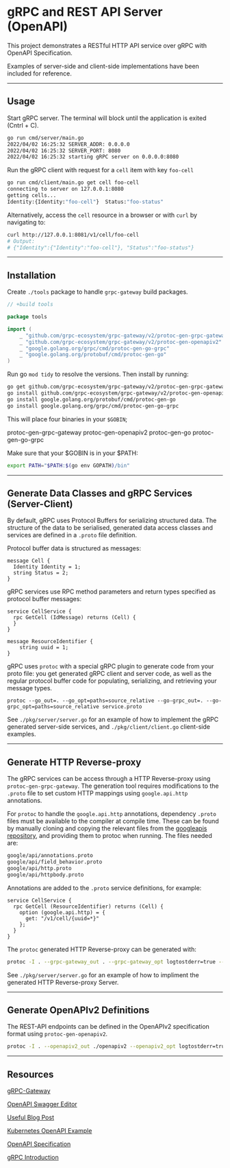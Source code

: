 # gRPC and REST API Server (OpenAPI) 

This project demonstrates a RESTful HTTP API service over gRPC with OpenAPI Specification.

Examples of server-side and client-side implementations have been included for reference.

---
## Usage

Start gRPC server. The terminal will block until the application is exited (Cntrl + C).

```bash
go run cmd/server/main.go
2022/04/02 16:25:32 SERVER_ADDR: 0.0.0.0
2022/04/02 16:25:32 SERVER_PORT: 8080
2022/04/02 16:25:32 starting gRPC server on 0.0.0.0:8080
```

Run the gRPC client with request for a `cell` item with key `foo-cell`

```bash 
go run cmd/client/main.go get cell foo-cell
connecting to server on 127.0.0.1:8080
getting cells...
Identity:{Identity:"foo-cell"}  Status:"foo-status"
```

Alternatively, access the `cell` resource in a browser or with `curl` by navigating to:
```bash
curl http://127.0.0.1:8081/v1/cell/foo-cell
# Output: 
# {"Identity":{"Identity":"foo-cell"}, "Status":"foo-status"}
```

---
## Installation

Create `./tools` package to handle `grpc-gateway` build packages.

```go
// +build tools

package tools

import (
    _ "github.com/grpc-ecosystem/grpc-gateway/v2/protoc-gen-grpc-gateway"
    _ "github.com/grpc-ecosystem/grpc-gateway/v2/protoc-gen-openapiv2"
    _ "google.golang.org/grpc/cmd/protoc-gen-go-grpc"
    _ "google.golang.org/protobuf/cmd/protoc-gen-go"
)
```

Run go `mod tidy` to resolve the versions. Then install by running:

```bash
go get github.com/grpc-ecosystem/grpc-gateway/v2/protoc-gen-grpc-gateway
go install github.com/grpc-ecosystem/grpc-gateway/v2/protoc-gen-openapiv2
go install google.golang.org/protobuf/cmd/protoc-gen-go 
go install google.golang.org/grpc/cmd/protoc-gen-go-grpc
```

This will place four binaries in your `$GOBIN`;

protoc-gen-grpc-gateway
protoc-gen-openapiv2
protoc-gen-go
protoc-gen-go-grpc

Make sure that your $GOBIN is in your $PATH:

```bash
export PATH="$PATH:$(go env GOPATH)/bin"
```

---
## Generate Data Classes and gRPC Services (Server-Client) 

By default, gRPC uses Protocol Buffers for serializing structured data. The structure of the data to be serialised, generated data access classes and services are defined in a `.proto` file definition.

Protocol buffer data is structured as messages:

```
message Cell {
  Identity Identity = 1;
  string Status = 2; 
}
```

gRPC services use RPC method parameters and return types specified as protocol buffer messages:

```
service CellService {
  rpc GetCell (IdMessage) returns (Cell) {
  }
}

message ResourceIdentifier {
	string uuid = 1;
}
```

gRPC uses `protoc` with a special gRPC plugin to generate code from your proto file: you get generated gRPC client and server code, as well as the regular protocol buffer code for populating, serializing, and retrieving your message types. 

```
protoc --go_out=. --go_opt=paths=source_relative --go-grpc_out=. --go-grpc_opt=paths=source_relative service.proto
```

See `./pkg/server/server.go` for an example of how to implement the gRPC generated server-side services, and `./pkg/client/client.go` client-side examples.

---
## Generate HTTP Reverse-proxy

The gRPC services can be access through a HTTP Reverse-proxy using `protoc-gen-grpc-gateway`. The generation tool requires modifications to the `.proto` file to set custom HTTP mappings using `google.api.http` annotations.

For `protoc` to handle the `google.api.http` annotations, dependency `.proto` files must be available to the compiler at compile time. These can be found by manually cloning and copying the relevant files from the [googleapis repository](https://github.com/googleapis/googleapis), and providing them to protoc when running. The files needed are:

```bash
google/api/annotations.proto
google/api/field_behavior.proto
google/api/http.proto
google/api/httpbody.proto
```

Annotations are added to the `.proto` service definitions, for example: 

```
service CellService {
  rpc GetCell (ResourceIdentifier) returns (Cell) {
    option (google.api.http) = {
      get: "/v1/cell/{uuid=*}"
    };
  }
}
```

The `protoc` generated HTTP Reverse-proxy can be generated with:

```bash
protoc -I . --grpc-gateway_out . --grpc-gateway_opt logtostderr=true --grpc-gateway_opt paths=source_relative service.proto
```

See `./pkg/server/server.go` for an example of how to impliment the generated HTTP Reverse-proxy Server. 

---
## Generate OpenAPIv2 Definitions 

The REST-API endpoints can be defined in the OpenAPIv2 specification format using `protoc-gen-openapiv2`.

```bash
protoc -I . --openapiv2_out ./openapiv2 --openapiv2_opt logtostderr=true service.proto
```

---
## Resources

[gRPC-Gateway](https://github.com/grpc-ecosystem/grpc-gateway)

[OpenAPI Swagger Editor](https://editor.swagger.io)

[Useful Blog Post](https://levelup.gitconnected.com/tools-for-implementing-a-golang-api-server-with-auto-generated-code-and-documentation-694262e3866c)

[Kubernetes OpenAPI Example](https://github.com/kubernetes/kubernetes/blob/master/api/openapi-spec/swagger.json)

[OpenAPI Specification](https://swagger.io/specification/)

[gRPC Introduction](https://grpc.io/docs/what-is-grpc/introduction/)
